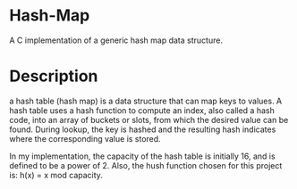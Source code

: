 # Hash-Map
A C implementation of a generic hash map data structure.

# Description
a hash table (hash map) is a data structure that can map keys to values. A hash table uses a hash function to compute an index, also called a hash code, into an array of buckets or slots, from which the desired value can be found. During lookup, the key is hashed and the resulting hash indicates where the corresponding value is stored.

In my implementation, the capacity of the hash table is initially 16, and is defined to be a power of 2.
Also, the hush function chosen for this project is: h(x) = x mod capacity.
